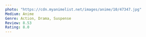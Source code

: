 ```yaml
---
photo: "https://cdn.myanimelist.net/images/anime/10/47347.jpg"
Medium: Anime
Genre: Action, Drama, Suspense
Review: 8.53
Rating: 8.0
---
```


